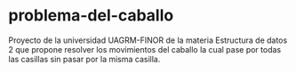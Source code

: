 # problema-del-caballo
Proyecto de la universidad UAGRM-FINOR de la materia Estructura de datos 2 que propone resolver los movimientos del caballo la cual pase por todas las casillas sin pasar por la misma casilla.
